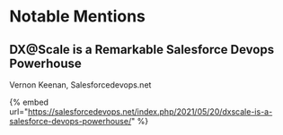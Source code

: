 # Notable Mentions

## DX@Scale is a Remarkable Salesforce Devops Powerhouse

Vernon Keenan, Salesforcedevops.net

{% embed url="https://salesforcedevops.net/index.php/2021/05/20/dxscale-is-a-salesforce-devops-powerhouse/" %}



